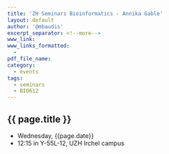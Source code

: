 ```yaml
---
title: 'ZH Seminars Bioinformatics - Annika Gable'
layout: default
author: '@mbaudis'
excerpt_separator: <!--more-->
www_link:
www_links_formatted:
  - 
pdf_file_name:
category:
  - events
tags:
  - seminars
  - BIO612
---
```


## {{ page.title }}

* Wednesday, {{page.date}}
* 12:15 in Y-55L-12, UZH Irchel campus

<!--more-->
